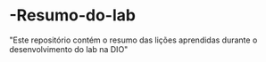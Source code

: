 # -Resumo-do-lab
"Este repositório contém o resumo das lições aprendidas durante o desenvolvimento do lab na DIO"
